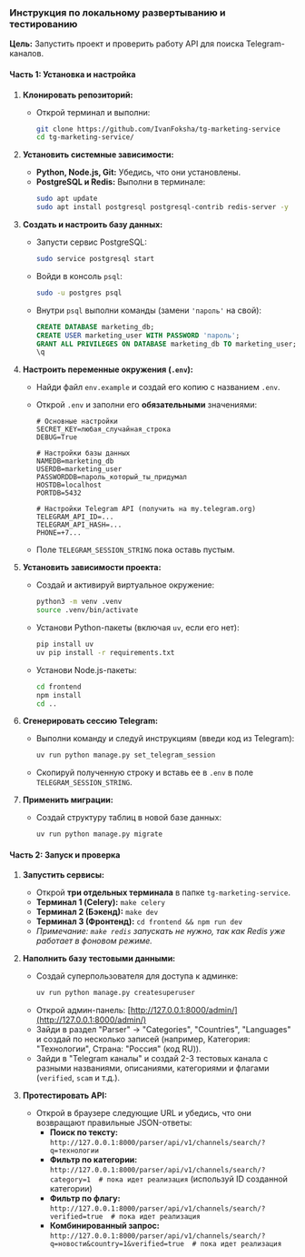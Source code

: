 ### Инструкция по локальному развертыванию и тестированию

**Цель:** Запустить проект и проверить работу API для поиска Telegram-каналов.

#### Часть 1: Установка и настройка

1.  **Клонировать репозиторий:**

    - Открой терминал и выполни:
      ```sh
      git clone https://github.com/IvanFoksha/tg-marketing-service
      cd tg-marketing-service/
      ```

2.  **Установить системные зависимости:**

    - **Python, Node.js, Git:** Убедись, что они установлены.
    - **PostgreSQL и Redis:** Выполни в терминале:
      ```sh
      sudo apt update
      sudo apt install postgresql postgresql-contrib redis-server -y
      ```

3.  **Создать и настроить базу данных:**

    - Запусти сервис PostgreSQL:
      ```sh
      sudo service postgresql start
      ```
    - Войди в консоль `psql`:
      ```sh
      sudo -u postgres psql
      ```
    - Внутри `psql` выполни команды (замени `'пароль'` на свой):
      ```sql
      CREATE DATABASE marketing_db;
      CREATE USER marketing_user WITH PASSWORD 'пароль';
      GRANT ALL PRIVILEGES ON DATABASE marketing_db TO marketing_user;
      \q
      ```

4.  **Настроить переменные окружения (`.env`):**

    - Найди файл `env.example` и создай его копию с названием `.env`.
    - Открой `.env` и заполни его **обязательными** значениями:

      ```env
      # Основные настройки
      SECRET_KEY=любая_случайная_строка
      DEBUG=True

      # Настройки базы данных
      NAMEDB=marketing_db
      USERDB=marketing_user
      PASSWORDDB=пароль_который_ты_придумал
      HOSTDB=localhost
      PORTDB=5432

      # Настройки Telegram API (получить на my.telegram.org)
      TELEGRAM_API_ID=...
      TELEGRAM_API_HASH=...
      PHONE=+7...
      ```

    - Поле `TELEGRAM_SESSION_STRING` пока оставь пустым.

5.  **Установить зависимости проекта:**

    - Создай и активируй виртуальное окружение:
      ```sh
      python3 -m venv .venv
      source .venv/bin/activate
      ```
    - Установи Python-пакеты (включая `uv`, если его нет):
      ```sh
      pip install uv
      uv pip install -r requirements.txt
      ```
    - Установи Node.js-пакеты:
      ```sh
      cd frontend
      npm install
      cd ..
      ```

6.  **Сгенерировать сессию Telegram:**

    - Выполни команду и следуй инструкциям (введи код из Telegram):
      ```sh
      uv run python manage.py set_telegram_session
      ```
    - Скопируй полученную строку и вставь ее в `.env` в поле `TELEGRAM_SESSION_STRING`.

7.  **Применить миграции:**
    - Создай структуру таблиц в новой базе данных:
      ```sh
      uv run python manage.py migrate
      ```

#### Часть 2: Запуск и проверка

1.  **Запустить сервисы:**

    - Открой **три отдельных терминала** в папке `tg-marketing-service`.
    - **Терминал 1 (Celery):** `make celery`
    - **Терминал 2 (Бэкенд):** `make dev`
    - **Терминал 3 (Фронтенд):** `cd frontend && npm run dev`
    - _Примечание: `make redis` запускать не нужно, так как Redis уже работает в фоновом режиме._

2.  **Наполнить базу тестовыми данными:**

    - Создай суперпользователя для доступа к админке:
      ```sh
      uv run python manage.py createsuperuser
      ```
    - Открой админ-панель: [http://127.0.0.1:8000/admin/](http://127.0.0.1:8000/admin/)
    - Зайди в раздел "Parser" -> "Categories", "Countries", "Languages" и создай по несколько записей (например, Категория: "Технологии", Страна: "Россия" (код RU)).
    - Зайди в "Telegram каналы" и создай 2-3 тестовых канала с разными названиями, описаниями, категориями и флагами (`verified`, `scam` и т.д.).

3.  **Протестировать API:**
    - Открой в браузере следующие URL и убедись, что они возвращают правильные JSON-ответы:
      - **Поиск по тексту:** `http://127.0.0.1:8000/parser/api/v1/channels/search/?q=технологии`
      - **Фильтр по категории:** `http://127.0.0.1:8000/parser/api/v1/channels/search/?category=1  # пока идет реализация` (используй ID созданной категории)
      - **Фильтр по флагу:** `http://127.0.0.1:8000/parser/api/v1/channels/search/?verified=true  # пока идет реализация`
      - **Комбинированный запрос:** `http://127.0.0.1:8000/parser/api/v1/channels/search/?q=новости&country=1&verified=true  # пока идет реализация`
